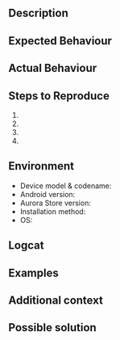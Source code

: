 <!---
- Please read Troubleshooting and FAQs on the GitLab wiki before writing an issue to see if it helps solve your problem!
- Provide a general summary of the issue in the Title above.
- Check if your issue or something similar has been reported before (if yes upvote/comment there)
- Please use the latest stable release and note that we don't accept any bug reports for v.1.*, v.2.* & v.3.* anymore!
- If you did not know already, everything between "<!---" & "~->" are comments in Markdown. These will not be visible unless when editing or viewed as raw file.
-->


## Description
<!--- Provide a detailed description to your issue itself, and why you consider it to be a bug -->


## Expected Behaviour
<!--- Tell us what should happen -->


## Actual Behaviour
<!--- Tell us what happens instead -->


## Steps to Reproduce
<!--- Provide a link to a live example (screenshots/recording etc..), or a set of steps to reproduce the issue -->

1.

2.

3.

4.


## Environment
<!---
Include as many relevant details about the environment you experienced the bug in.
For example:
* Device model & codename: OnePlus 8T "instantnoodle"
* Android version: 11.0.0
* Arch: armeabi, armeabi-v7a, arm64-v8a
* Aurora Store version: 4.0.2
* Installation method: root/session/native/Aurora Services
* OS: OxygenOS 11.0.1 (Android skin)
-->


* Device model & codename:
* Android version:
* Aurora Store version:
* Installation method:
* OS:


## Logcat
<!---
- If possible, include a logcat of the issue and upload on dogbin, nekobin, privatebin or any other bin of your choice, otherwise remove this comment section including the subtitle.
- The simplest way to get logs is by using Matlog or similar apps to start logging, then do your steps and save the logs as a .txt file.
- Upload the .txt file or copy/paste to https://del.dog/, https://nekobin.com/, https://privatebin.info/ and paste your link after this comment section.
-->

## Examples
<!-- If you have any examples, e.g. screenshots/videos/designs of the bug you found, paste or link them here. -->

## Additional context
<!-- If you have more info to add, write it in this section, otherwise delete the subtitle and this comment.-->

## Possible solution
<!-- If you believe to have a possible solution, write it in this section, otherwise delete the subtitle and this comment.-->
